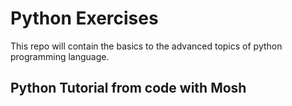# Python Exercises

This repo will contain the basics to the advanced topics of python programming language.

## Python Tutorial from code with Mosh
